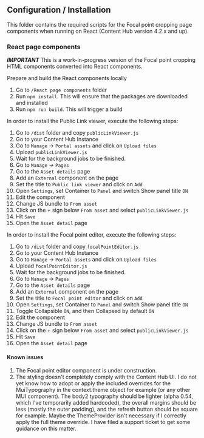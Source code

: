 ## Configuration / Installation
This folder contains the required scripts for the Focal point cropping page components when running on React (Content Hub version 4.2.x and up).

### React page components

***IMPORTANT***
This is a work-in-progress version of the Focal point cropping HTML components converted into React components.

Prepare and build the React components locally

 1. Go to `/React page components` folder
 2. Run `npm install`. This will ensure that the packages are downloaded and installed
 3. Run `npm run build`. This will trigger a build

In order to install the Public Link viewer, execute the following steps:

 1. Go to `/dist` folder and copy `publicLinkViewer.js`
 2. Go to your Content Hub Instance
 3. Go to `Manage` -> `Portal assets` and click on `Upload files`
 4. Upload `publicLinkViewer.js`
 5. Wait for the background jobs to be finished.
 6. Go to `Manage` -> `Pages`
 7. Go to the `Asset details` page
 8. Add an `External` component on the page
 9. Set the title to `Public link viewer` and click on `Add`
 10. Open `Settings`, set Container to `Panel` and switch Show panel title `ON`
 11. Edit the component
 12. Change JS bundle to `From asset`
 13. Click on the + sign below `From asset` and select `publicLinkViewer.js`
 14. Hit `Save`
 15. Open the `Asset detail` page
 
In order to install the Focal point editor, execute the following steps:

 1. Go to `/dist` folder and copy `focalPointEditor.js`
 2. Go to your Content Hub Instance
 3. Go to `Manage` -> `Portal assets` and click on `Upload files`
 4. Upload `focalPointEditor.js`
 5. Wait for the background jobs to be finished.
 6. Go to `Manage` -> `Pages`
 7. Go to the `Asset details` page
 8. Add an `External` component on the page
 9. Set the title to `Focal point editor` and click on `Add`
 10. Open `Settings`, set Container to `Panel` and switch Show panel title `ON`
 11. Toggle Collapsible `ON`, and then Collapsed by default `ON`
 12. Edit the component
 13. Change JS bundle to `From asset`
 14. Click on the + sign below `From asset` and select `publicLinkViewer.js`
 15. Hit `Save`
 16. Open the `Asset detail` page

#### Known issues
1. The Focal point editor component is under construction.
2. The styling doesn't completely comply with the Content Hub UI. I do not yet know how to adopt or apply the included overrides for the MuiTypography in the context.theme object for example (or any other MUI component). The body2 typography should be lighter (alpha 0.54, which I've temporarily added hardcoded), the overall margins should be less (mostly the outer padding), and the refresh button should be square for example. Maybe the ThemeProvider isn't necessary if I correctly apply the full theme override. I have filed a support ticket to get some guidance on this matter.